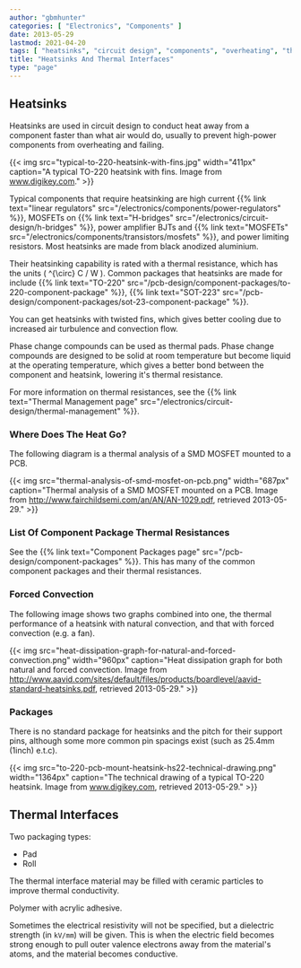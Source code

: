 ```yaml
---
author: "gbmhunter"
categories: [ "Electronics", "Components" ]
date: 2013-05-29
lastmod: 2021-04-20
tags: [ "heatsinks", "circuit design", "components", "overheating", "thermal", "temperature", "packages", "pads", "interfaces", "thermal interfaces" ]
title: "Heatsinks And Thermal Interfaces"
type: "page"
---
```


## Heatsinks

Heatsinks are used in circuit design to conduct heat away from a component faster than what air would do, usually to prevent high-power components from overheating and failing.

{{< img src="typical-to-220-heatsink-with-fins.jpg" width="411px" caption="A typical TO-220 heatsink with fins. Image from www.digikey.com."  >}}

Typical components that require heatsinking are high current {{% link text="linear regulators" src="/electronics/components/power-regulators" %}}, MOSFETs on {{% link text="H-bridges" src="/electronics/circuit-design/h-bridges" %}}, power amplifier BJTs and {{% link text="MOSFETs" src="/electronics/components/transistors/mosfets" %}}, and power limiting resistors. Most heatsinks are made from black anodized aluminium.

Their heatsinking capability is rated with a thermal resistance, which has the units \( ^{\circ} C / W \). Common packages that heatsinks are made for include {{% link text="TO-220" src="/pcb-design/component-packages/to-220-component-package" %}}, {{% link text="SOT-223" src="/pcb-design/component-packages/sot-23-component-package" %}}.

You can get heatsinks with twisted fins, which gives better cooling due to increased air turbulence and convection flow.

Phase change compounds can be used as thermal pads. Phase change compounds are designed to be solid at room temperature but become liquid at the operating temperature, which gives a better bond between the component and heatsink, lowering it's thermal resistance.

For more information on thermal resistances, see the {{% link text="Thermal Management page" src="/electronics/circuit-design/thermal-management" %}}.

### Where Does The Heat Go?

The following diagram is a thermal analysis of a SMD MOSFET mounted to a PCB.

{{< img src="thermal-analysis-of-smd-mosfet-on-pcb.png" width="687px" caption="Thermal analysis of a SMD MOSFET mounted on a PCB. Image from http://www.fairchildsemi.com/an/AN/AN-1029.pdf, retrieved 2013-05-29." >}}

### List Of Component Package Thermal Resistances

See the {{% link text="Component Packages page" src="/pcb-design/component-packages" %}}. This has many of the common component packages and their thermal resistances.

### Forced Convection

The following image shows two graphs combined into one, the thermal performance of a heatsink with natural convection, and that with forced convection (e.g. a fan).

{{< img src="heat-dissipation-graph-for-natural-and-forced-convection.png" width="960px" caption="Heat dissipation graph for both natural and forced convection. Image from http://www.aavid.com/sites/default/files/products/boardlevel/aavid-standard-heatsinks.pdf, retrieved 2013-05-29." >}}

### Packages

There is no standard package for heatsinks and the pitch for their support pins, although some more common pin spacings exist (such as 25.4mm (1inch) e.t.c).

{{< img src="to-220-pcb-mount-heatsink-hs22-technical-drawing.png" width="1364px" caption="The technical drawing of a typical TO-220 heatsink. Image from www.digikey.com, retrieved 2013-05-29." >}}

## Thermal Interfaces

Two packaging types:

* Pad
* Roll

The thermal interface material may be filled with ceramic particles to improve thermal conductivity.

Polymer with acrylic adhesive.

Sometimes the electrical resistivity will not be specified, but a dielectric strength (in `kV/mm`) will be given. This is when the electric field becomes strong enough to pull outer valence electrons away from the material's atoms, and the material becomes conductive. 